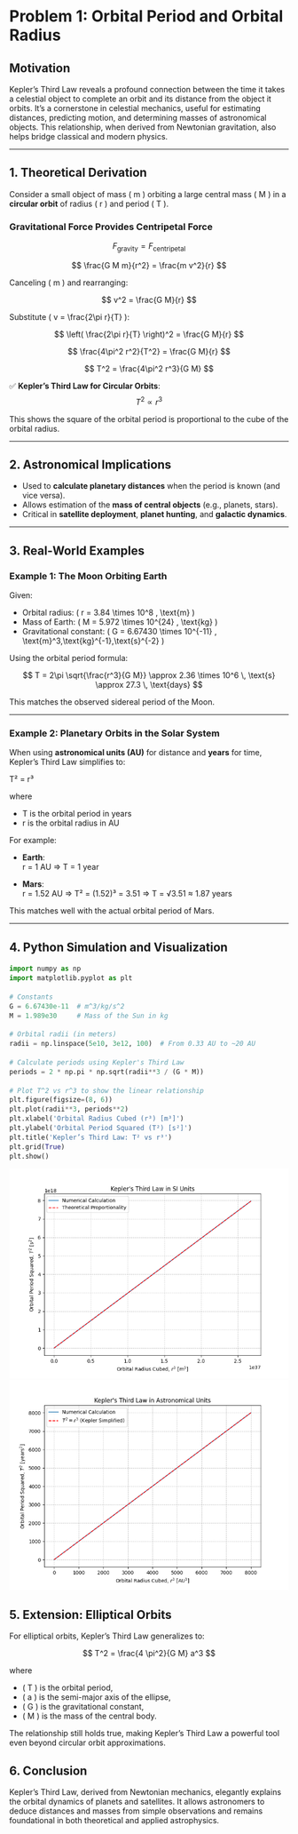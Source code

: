 # Problem 1: Orbital Period and Orbital Radius

## Motivation

Kepler’s Third Law reveals a profound connection between the time it takes a celestial object to complete an orbit and its distance from the object it orbits. It’s a cornerstone in celestial mechanics, useful for estimating distances, predicting motion, and determining masses of astronomical objects. This relationship, when derived from Newtonian gravitation, also helps bridge classical and modern physics.

---

## 1. Theoretical Derivation

Consider a small object of mass \( m \) orbiting a large central mass \( M \) in a **circular orbit** of radius \( r \) and period \( T \).

### Gravitational Force Provides Centripetal Force

$$
F_{\text{gravity}} = F_{\text{centripetal}}
$$

$$
\frac{G M m}{r^2} = \frac{m v^2}{r}
$$

Canceling \( m \) and rearranging:

$$
v^2 = \frac{G M}{r}
$$

Substitute \( v = \frac{2\pi r}{T} \):

$$
\left( \frac{2\pi r}{T} \right)^2 = \frac{G M}{r}
$$

$$
\frac{4\pi^2 r^2}{T^2} = \frac{G M}{r}
$$

$$
T^2 = \frac{4\pi^2 r^3}{G M}
$$

✅ **Kepler’s Third Law for Circular Orbits**:
$$
T^2 \propto r^3
$$


This shows the square of the orbital period is proportional to the cube of the orbital radius.

---

## 2. Astronomical Implications

- Used to **calculate planetary distances** when the period is known (and vice versa).
- Allows estimation of the **mass of central objects** (e.g., planets, stars).
- Critical in **satellite deployment**, **planet hunting**, and **galactic dynamics**.

---

## 3. Real-World Examples

### Example 1: The Moon Orbiting Earth

Given:
- Orbital radius: \( r = 3.84 \times 10^8 \, \text{m} \)
- Mass of Earth: \( M = 5.972 \times 10^{24} \, \text{kg} \)
- Gravitational constant: \( G = 6.67430 \times 10^{-11} \, \text{m}^3\,\text{kg}^{-1}\,\text{s}^{-2} \)

Using the orbital period formula:

$$
T = 2\pi \sqrt{\frac{r^3}{G M}} \approx 2.36 \times 10^6 \, \text{s} \approx 27.3 \, \text{days}
$$

This matches the observed sidereal period of the Moon.

---
### Example 2: Planetary Orbits in the Solar System

When using **astronomical units (AU)** for distance and **years** for time, Kepler’s Third Law simplifies to:

T² = r³

where  
- T is the orbital period in years  
- r is the orbital radius in AU  

For example:

- **Earth**:  
  r = 1 AU ⇒ T = 1 year

- **Mars**:  
  r = 1.52 AU ⇒ T² = (1.52)³ = 3.51 ⇒ T = √3.51 ≈ 1.87 years

This matches well with the actual orbital period of Mars.

---




## 4. Python Simulation and Visualization

```python
import numpy as np
import matplotlib.pyplot as plt

# Constants
G = 6.67430e-11  # m^3/kg/s^2
M = 1.989e30     # Mass of the Sun in kg

# Orbital radii (in meters)
radii = np.linspace(5e10, 3e12, 100)  # From 0.33 AU to ~20 AU

# Calculate periods using Kepler's Third Law
periods = 2 * np.pi * np.sqrt(radii**3 / (G * M))

# Plot T^2 vs r^3 to show the linear relationship
plt.figure(figsize=(8, 6))
plt.plot(radii**3, periods**2)
plt.xlabel('Orbital Radius Cubed (r³) [m³]')
plt.ylabel('Orbital Period Squared (T²) [s²]')
plt.title('Kepler’s Third Law: T² vs r³')
plt.grid(True)
plt.show()
```
![alt text](Figure_5-1.png)
![alt text](Figure_7-1.png)

## 5. Extension: Elliptical Orbits

For elliptical orbits, Kepler’s Third Law generalizes to:

$$
T^2 = \frac{4 \pi^2}{G M} a^3
$$

where  
- \( T \) is the orbital period,  
- \( a \) is the semi-major axis of the ellipse,  
- \( G \) is the gravitational constant,  
- \( M \) is the mass of the central body.

The relationship still holds true, making Kepler’s Third Law a powerful tool even beyond circular orbit approximations.


## 6. Conclusion

Kepler’s Third Law, derived from Newtonian mechanics, elegantly explains the orbital dynamics of planets and satellites. It allows astronomers to deduce distances and masses from simple observations and remains foundational in both theoretical and applied astrophysics.
